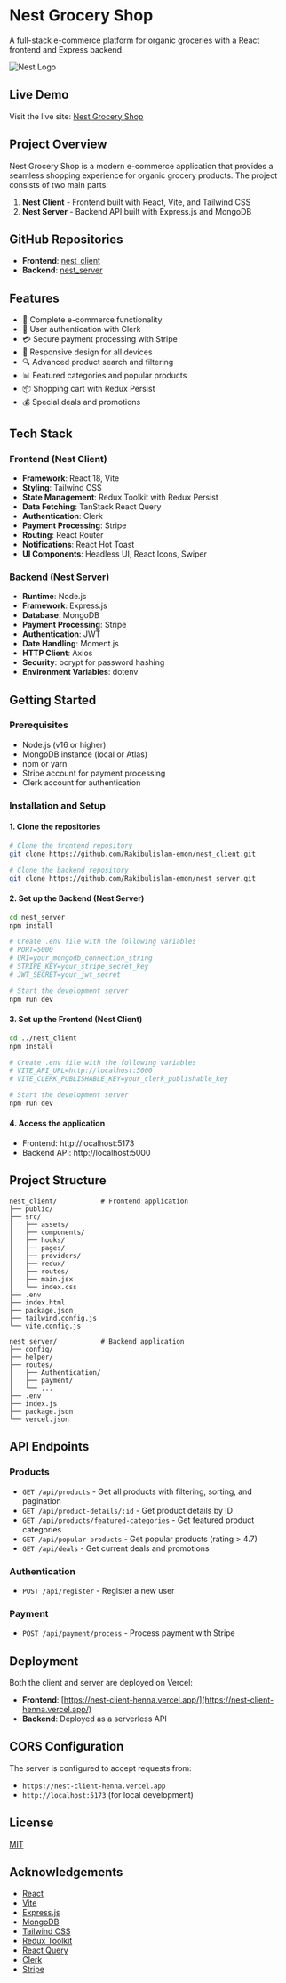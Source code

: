 # Nest Grocery Shop

A full-stack e-commerce platform for organic groceries with a React frontend and Express backend.

![Nest Logo](./nest_client/src/assets/logo.png)

## Live Demo

Visit the live site: [Nest Grocery Shop](https://nest-client-henna.vercel.app/)

## Project Overview

Nest Grocery Shop is a modern e-commerce application that provides a seamless shopping experience for organic grocery products. The project consists of two main parts:

1. **Nest Client** - Frontend built with React, Vite, and Tailwind CSS
2. **Nest Server** - Backend API built with Express.js and MongoDB

## GitHub Repositories

- **Frontend**: [nest_client](https://github.com/Rakibulislam-emon/nest_client)
- **Backend**: [nest_server](https://github.com/Rakibulislam-emon/nest_server)

## Features

- 🛒 Complete e-commerce functionality
- 🔐 User authentication with Clerk
- 💳 Secure payment processing with Stripe
- 📱 Responsive design for all devices
- 🔍 Advanced product search and filtering
- 📊 Featured categories and popular products
- 📦 Shopping cart with Redux Persist
- 💰 Special deals and promotions

## Tech Stack

### Frontend (Nest Client)
- **Framework**: React 18, Vite
- **Styling**: Tailwind CSS
- **State Management**: Redux Toolkit with Redux Persist
- **Data Fetching**: TanStack React Query
- **Authentication**: Clerk
- **Payment Processing**: Stripe
- **Routing**: React Router
- **Notifications**: React Hot Toast
- **UI Components**: Headless UI, React Icons, Swiper

### Backend (Nest Server)
- **Runtime**: Node.js
- **Framework**: Express.js
- **Database**: MongoDB
- **Payment Processing**: Stripe
- **Authentication**: JWT
- **Date Handling**: Moment.js
- **HTTP Client**: Axios
- **Security**: bcrypt for password hashing
- **Environment Variables**: dotenv

## Getting Started

### Prerequisites

- Node.js (v16 or higher)
- MongoDB instance (local or Atlas)
- npm or yarn
- Stripe account for payment processing
- Clerk account for authentication

### Installation and Setup

#### 1. Clone the repositories
```bash
# Clone the frontend repository
git clone https://github.com/Rakibulislam-emon/nest_client.git

# Clone the backend repository
git clone https://github.com/Rakibulislam-emon/nest_server.git
```

#### 2. Set up the Backend (Nest Server)
```bash
cd nest_server
npm install

# Create .env file with the following variables
# PORT=5000
# URI=your_mongodb_connection_string
# STRIPE_KEY=your_stripe_secret_key
# JWT_SECRET=your_jwt_secret

# Start the development server
npm run dev
```

#### 3. Set up the Frontend (Nest Client)
```bash
cd ../nest_client
npm install

# Create .env file with the following variables
# VITE_API_URL=http://localhost:5000
# VITE_CLERK_PUBLISHABLE_KEY=your_clerk_publishable_key

# Start the development server
npm run dev
```

#### 4. Access the application
- Frontend: http://localhost:5173
- Backend API: http://localhost:5000

## Project Structure

```
nest_client/           # Frontend application
├── public/
├── src/
│   ├── assets/
│   ├── components/
│   ├── hooks/
│   ├── pages/
│   ├── providers/
│   ├── redux/
│   ├── routes/
│   ├── main.jsx
│   └── index.css
├── .env
├── index.html
├── package.json
├── tailwind.config.js
└── vite.config.js

nest_server/           # Backend application
├── config/
├── helper/
├── routes/
│   ├── Authentication/
│   ├── payment/
│   └── ...
├── .env
├── index.js
├── package.json
└── vercel.json
```

## API Endpoints

### Products
- `GET /api/products` - Get all products with filtering, sorting, and pagination
- `GET /api/product-details/:id` - Get product details by ID
- `GET /api/products/featured-categories` - Get featured product categories
- `GET /api/popular-products` - Get popular products (rating > 4.7)
- `GET /api/deals` - Get current deals and promotions

### Authentication
- `POST /api/register` - Register a new user

### Payment
- `POST /api/payment/process` - Process payment with Stripe

## Deployment

Both the client and server are deployed on Vercel:
- **Frontend**: [https://nest-client-henna.vercel.app/](https://nest-client-henna.vercel.app/)
- **Backend**: Deployed as a serverless API

## CORS Configuration

The server is configured to accept requests from:
- `https://nest-client-henna.vercel.app`
- `http://localhost:5173` (for local development)

## License

[MIT](LICENSE)

## Acknowledgements

- [React](https://reactjs.org/)
- [Vite](https://vitejs.dev/)
- [Express.js](https://expressjs.com/)
- [MongoDB](https://www.mongodb.com/)
- [Tailwind CSS](https://tailwindcss.com/)
- [Redux Toolkit](https://redux-toolkit.js.org/)
- [React Query](https://tanstack.com/query/latest)
- [Clerk](https://clerk.dev/)
- [Stripe](https://stripe.com/)
